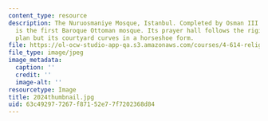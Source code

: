 ```yaml
---
content_type: resource
description: The Nuruosmaniye Mosque, Istanbul. Completed by Osman III in 1755, this
  is the first Baroque Ottoman mosque. Its prayer hall follows the rigid square, domed
  plan but its courtyard curves in a horseshoe form.
file: https://ol-ocw-studio-app-qa.s3.amazonaws.com/courses/4-614-religious-architecture-and-islamic-cultures-fall-2002/63c492977267f87152e77f7202368d84_2024thumbnail.jpg
file_type: image/jpeg
image_metadata:
  caption: ''
  credit: ''
  image-alt: ''
resourcetype: Image
title: 2024thumbnail.jpg
uid: 63c49297-7267-f871-52e7-7f7202368d84
---
```

